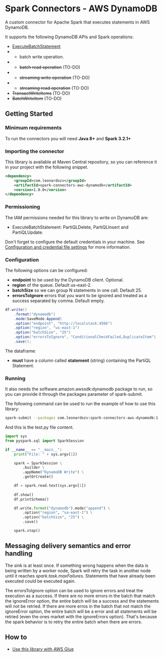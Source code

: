 # Spark Connectors - AWS DynamoDB

A custom connector for Apache Spark that executes statements in AWS DynamoDB.

It supports the following DynamoDB APIs and Spark operations:
- [ExecuteBatchStatement](https://docs.aws.amazon.com/amazondynamodb/latest/APIReference/API_BatchExecuteStatement.html)
- - batch write operation.
- - ~~batch read operation~~ (TO-DO)
- - ~~streaming write operation~~ (TO-DO)
- - ~~streaming read operation~~ (TO-DO)
- ~~TransactWriteItems~~ (TO-DO)
- ~~BatchWriteItem~~ (TO-DO)

## Getting Started

### Minimum requirements

To run the connectors you will need **Java 8+** and **Spark 3.2.1+**

### Importing the connector

This library is available at Maven Central repository, so you can reference it in your project with the following snippet.

``` xml
<dependency>
    <groupId>com.leonardozv</groupId>
    <artifactId>spark-connectors-aws-dynamodb</artifactId>
    <version>1.0.0</version>
</dependency>
```

### Permissioning 

The IAM permissions needed for this library to write on DynamoDB are:

- ExecuteBatchStatement: PartiQLDelete, PartiQLInsert and PartiQLUpdate.

Don't forget to configure the default credentials in your machine. See [Configuration and credential file settings](https://docs.aws.amazon.com/cli/latest/userguide/cli-configure-files.html) for more information.

### Configuration

The following options can be configured:
- **endpoint** to be used by the DynamoDB client. Optional.
- **region** of the queue. Default us-east-2.
- **batchSize** so we can group N statements in one call. Default 25.
- **errorsToIgnore** errors that you want to be ignored and treated as a success separated by comma. Default empty.

```java
df.write()
    .format("dynamodb")
    .mode(SaveMode.Append)
    .option("endpoint", "http://localstack:4566")
    .option("region", "us-east-1")
    .option("batchSize", "25")
    .option("errorsToIgnore", "ConditionalCheckFailed,DuplicateItem")
    .save();
```

The dataframe:
- **must** have a column called **statement** (string) containing the PartiQL Statement.

### Running

It also needs the software.amazon.awssdk:dynamodb package to run, so you can provide it through the packages parameter of spark-submit.

The following command can be used to run the example of how to use this library:

``` bash
spark-submit --packages com.leonardozv:spark-connectors-aws-dynamodb:1.0.0,software.amazon.awssdk:dynamodb:2.27.17 test.py sample.txt
```

And this is the test.py file content.

``` python
import sys 
from pyspark.sql import SparkSession

if __name__ == "__main__":
    print("File: " + sys.argv[1])

    spark = SparkSession \
        .builder \
        .appName("DynamoDB Write") \
        .getOrCreate()

    df = spark.read.text(sys.argv[1])
    
    df.show()
    df.printSchema()

    df.write.format("dynamodb").mode("append") \
        .option("region", "sa-east-1") \
        .option("batchSize", "25") \
        .save()

    spark.stop()
```

## Messaging delivery semantics and error handling

The sink is at least once. If something wrong happens when the data is being written by a worker node, Spark will retry the task in another node until it reaches *spark.task.maxFailures*. Statements that have already been executed could be executed again.

The errorsToIgnore option can be used to ignore errors and treat the execution as a success. If there are no more errors in the batch that match the ignoreError option, the entire batch will be a success and the statements will not be retried. If there are more erros in the batch that not match the ignoreError option, the entire batch will be a error and all statements will be retried (even the ones market with the ignoreErrors option). That's because the spark behavior is to retry the entire batch when there are errors.

## How to

- [Use this library with AWS Glue](../docs/aws-glue.md)